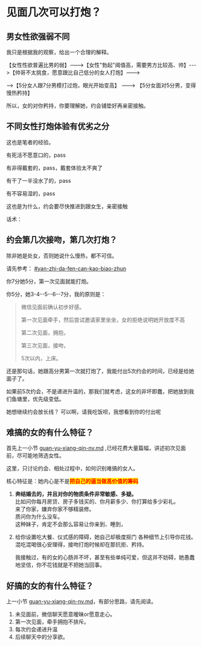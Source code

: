 # 见面几次可以打炮？

## 男女性欲强弱不同

我只是根据我的观察，给出一个合理的解释。

【女性性欲普遍比男的弱】--->【女性"勃起"阈值高，需要男方比较高、帅】--->【帅哥不太挑食，愿意跟比自己低分的女人打炮】--->

\-->【5分女人跟7分男模打过炮，眼光开始变高】 ---> 【5分女面对5分男，变得慢热矜持】

所以，女的对你矜持，你要理解她，约会铺垫好再亲密接触。

## 不同女性打炮体验有优劣之分

这也是笔者的经验。

有死活不愿意口的，pass

有非得戴套的，pass，戴套体验太不爽了

有干了一半没水了的，pass

有不容易湿的，pass

这也是为什么，约会要尽快推进到跟女生，亲密接触

话术：

## 约会第几次接吻，第几次打炮？

除非她是处女，否则她说什么慢热，都不可信。

请先参考： [#yan-zhi-da-fen-can-kao-biao-zhun](../yi-ge-can-ku-de-shi-shi/sub0.md#yan-zhi-da-fen-can-kao-biao-zhun "mention")

你7分她5分，第一次见面就能打炮。

你5分，她3-4--5--6--7分，我的原则是：

> 微信见面前确认初步好感。
>
> 第一次见面牵手，然后尝试邀请家里坐坐，女的拒绝说明她开放度不高
>
> 第二次见面，拥抱，
>
> 第三次见面，接吻，
>
> 5次以内，上床。

还是那句话，她跟高分男第一次就打炮了，我能付出5次约会的时间，已经是给她面子了。

如果前5次约会，不是递进升温的，那我们就考虑，这女的非坏即蠢，把她放到我们鱼塘里，优先级变低。

她想继续约会放长线？ 可以啊，请我吃饭呗，我想看到你的付出呢

## 难搞的女的有什么特征？

首先上一小节 [guan-yu-xiang-qin-nv.md](guan-yu-xiang-qin-nv.md "mention") ,已经花费大量篇幅，讲述初次见面前，尽可能地筛选女性。

这里，只讨论约会、相处过程中，如何识别难搞的女人。

核心特征是：她内心是不是<mark style="color:red;">**把自己的逼当做高价值的筹码**</mark>

1. **奔结婚去的，并且对你的物质条件非常敏感、多疑。**\
   比如问你每月房贷、房子多钱买的、你月薪多少、你打算给多少彩礼。\
   来了你家，嫌弃你家不够精装修。\
   质问你为什么没车。\
   这种妹子，肯定不会那么容易让你亲到、睡到，
2.  给你设置吃大餐、仪式感的障碍，她自己却极度抠门 各种细节上引导你花钱。 混吃混喝很心安理得，接吻打炮时候却在那抗拒、矜持。

    我接触过，有的女的心肠并不坏，甚至有些单纯可爱，但这并不妨碍，她愚蠢地坚信，你不花钱就是不把她当回事。

## 好搞的女的有什么特征？

上一小节 [guan-yu-xiang-qin-nv.md](guan-yu-xiang-qin-nv.md "mention")，有部分思路，请先阅读。

1. 未见面前，微信聊天愿意暧昧or愿意走心。
2. 第一次见面，牵手拥抱不排斥。
3. 每次约会递进升温
4. 后续聊天中的分享欲。

